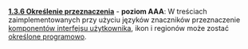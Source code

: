 [**1.3.6 Określenie przeznaczenia**](https://wcag.lepszyweb.pl/#sensory-characteristics) - **poziom AAA**: W treściach zaimplementowanych przy użyciu języków znaczników przeznaczenie <a href="#" data-toggle="tooltip" data-original-title="{{site.data.glossary.komponent_interfejsu_uzytkownika | strip_html | replace: '*', ''}}">komponentów interfejsu użytkownika</a>, ikon i regionów może zostać <a href="#" data-toggle="tooltip" data-original-title="{{site.data.glossary.okreslony_programowo | strip_html | replace: '*', ''}}">określone programowo</a>.
